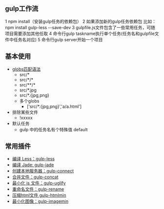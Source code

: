 ## gulp工作流
1 npm install（安装gulp任务的依赖包）
2 如果添加新的gulp任务依赖包 比如：npm install gulp-less --save-dev
3 gulpfile.js文件包含了一些常用任务，可随项目需要添加其他任取
4 命令行gulp taskname执行单个任务(任务名和gulpfile文件中任务名对应)
5 命令行gulp server开始一个项目

## 基本使用
- [globs匹配语法](https://github.com/isaacs/node-glob)
    + src/\*
    + src/\*/\*
    + src/\*\*/\*
    + src/\*.jpg
    + src/\*.{jpg,png}
    + 多个globs
        * ['src/\*.{jpg,png}','a/a.html']
- 排除某些文件
    + !xxxxx
- 默认任务
    + gulp 中的任务名有个特殊值 default

## 常用插件

- [编译 Less：gulp-less](https://www.npmjs.com/package/gulp-less)
- [编译 Jade: gulp-jade](https://www.npmjs.com/package/gulp-jade)
- [创建本地服务器：gulp-connect](https://www.npmjs.com/package/gulp-connect)
- [合并文件：gulp-concat](https://www.npmjs.com/package/gulp-concat)
- [最小化 js 文件：gulp-uglify](https://www.npmjs.com/package/gulp-uglify)
- [重命名文件：gulp-rename](https://www.npmjs.com/package/gulp-rename)
- [压缩html文件 gulp-htmlmin](https://www.npmjs.com/package/gulp-minify-html)
- [最小化图像：gulp-imagemin](https://www.npmjs.com/package/gulp-imagemin)
